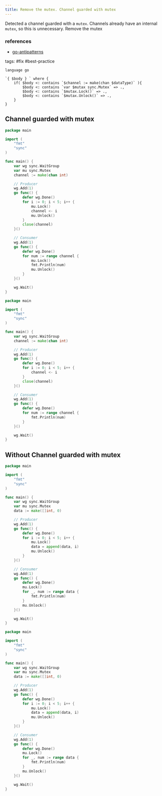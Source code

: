 ```yaml
---
title: Remove the mutex. Channel guarded with mutex
---
```


Detected a channel guarded with a `mutex`. Channels already have an internal `mutex`, so this is unnecessary. Remove the mutex

### references

- [go-antipatterns](https://hackmysql.com/golang/go-antipatterns/#guarded-channel)

tags: #fix #best-practice

```grit
language go

`{ $body } ` where {
    if( $body <: contains `$channel := make(chan $dataType)` ){
        $body <: contains `var $mutax sync.Mutex` => .,
        $body <: contains `$mutax.Lock()` => .,
        $body <: contains `$mutax.Unlock()` => .,
    }
}
```

## Channel guarded with mutex

```go
package main

import (
	"fmt"
	"sync"
)

func main() {
	var wg sync.WaitGroup
	var mu sync.Mutex
	channel := make(chan int)

	// Producer
	wg.Add(1)
	go func() {
		defer wg.Done()
		for i := 0; i < 5; i++ {
			mu.Lock()
			channel <- i
			mu.Unlock()
		}
		close(channel)
	}()

	// Consumer
	wg.Add(1)
	go func() {
		defer wg.Done()
		for num := range channel {
			mu.Lock()
			fmt.Println(num)
			mu.Unlock()
		}
	}()

	wg.Wait()
}
```

```go
package main

import (
	"fmt"
	"sync"
)

func main() {
	var wg sync.WaitGroup
	channel := make(chan int)

	// Producer
	wg.Add(1)
	go func() {
		defer wg.Done()
		for i := 0; i < 5; i++ {
			channel <- i
		}
		close(channel)
	}()

	// Consumer
	wg.Add(1)
	go func() {
		defer wg.Done()
		for num := range channel {
			fmt.Println(num)
		}
	}()

	wg.Wait()
}
```

## Without Channel guarded with mutex

```go
package main

import (
	"fmt"
	"sync"
)

func main() {
	var wg sync.WaitGroup
	var mu sync.Mutex
	data := make([]int, 0)

	// Producer
	wg.Add(1)
	go func() {
		defer wg.Done()
		for i := 0; i < 5; i++ {
			mu.Lock()
			data = append(data, i)
			mu.Unlock()
		}
	}()

	// Consumer
	wg.Add(1)
	go func() {
		defer wg.Done()
		mu.Lock()
		for _, num := range data {
			fmt.Println(num)
		}
		mu.Unlock()
	}()

	wg.Wait()
}
```

```go
package main

import (
	"fmt"
	"sync"
)

func main() {
	var wg sync.WaitGroup
	var mu sync.Mutex
	data := make([]int, 0)

	// Producer
	wg.Add(1)
	go func() {
		defer wg.Done()
		for i := 0; i < 5; i++ {
			mu.Lock()
			data = append(data, i)
			mu.Unlock()
		}
	}()

	// Consumer
	wg.Add(1)
	go func() {
		defer wg.Done()
		mu.Lock()
		for _, num := range data {
			fmt.Println(num)
		}
		mu.Unlock()
	}()

	wg.Wait()
}
```